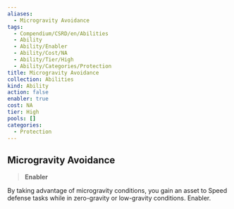 ```yaml
---
aliases:
  - Microgravity Avoidance
tags:
  - Compendium/CSRD/en/Abilities
  - Ability
  - Ability/Enabler
  - Ability/Cost/NA
  - Ability/Tier/High
  - Ability/Categories/Protection
title: Microgravity Avoidance
collection: Abilities
kind: Ability
action: false
enabler: true
cost: NA
tier: High
pools: []
categories:
  - Protection
---
```

## Microgravity Avoidance  
>**Enabler**
  
By taking advantage of microgravity conditions, you gain an asset to Speed defense tasks while in zero-gravity or low-gravity conditions. Enabler.